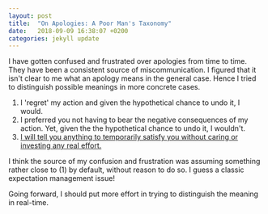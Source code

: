 ```yaml
---
layout: post
title:  "On Apologies: A Poor Man's Taxonomy"
date:   2018-09-09 16:38:07 +0200
categories: jekyll update
---
```

I have gotten confused and frustrated over apologies from time to time. They have been a consistent source of miscommunication. I figured that it isn't clear to me what an apology means in the general case. Hence I tried to distinguish possible meanings in more concrete cases.

1. I 'regret' my action and given the hypothetical chance to undo it, I would.
2. I preferred you not having to bear the negative consequences of my action. Yet, given the the hypothetical chance to undo it, I wouldn't.
3. [I will tell you anything to temporarily satisfy you without caring or investing any real effort.](https://www.youtube.com/watch?v=YvgxfyVheNQ&feature=youtu.be&t=13m57s)

I think the source of my confusion and frustration was assuming something rather close to (1) by default, without reason to do so. I guess a classic expectation management issue!

Going forward, I should put more effort in trying to distinguish the meaning in real-time.
